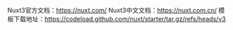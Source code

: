 Nuxt3官方文档：https://nuxt.com/
Nuxt3中文文档：https://nuxt.com.cn/
模板下载地址：https://codeload.github.com/nuxt/starter/tar.gz/refs/heads/v3